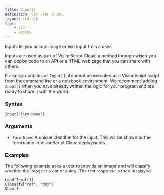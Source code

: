 ```yaml
---
title: Input[]
definition: Get user input.
layout: std.njk
tags:
    - std
    - Deploy
---
```


Inputs let you accept image or text input from a user.

Inputs are used as part of VisionScript Cloud, a method through which you can deploy code to an API or a HTML web page that you can share with others.

If a script contains an `Input[]`, it cannot be executed as a VisionScript script from the command line or a notebook environment. We recommend adding `Input[]` when you have already written the logic for your program and are ready to share it with the world.

### Syntax

```
Input["Form Name"]
```

### Arguments

- `Form Name`: A unique identifier for the input. This will be shown as the form name in VisionScript Cloud deployments.

### Examples

The following example asks a user to provide an imagei and will classify whether the image is a cat or a dog. The text response is then displayed.

```
Load[Input[]]
Classify["cat", "dog"]
Show[]
```